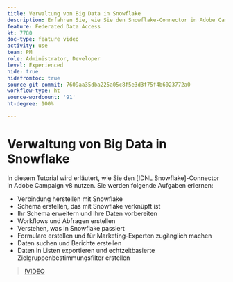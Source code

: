 ```yaml
---
title: Verwaltung von Big Data in Snowflake
description: Erfahren Sie, wie Sie den Snowflake-Connector in Adobe Campaign v8 nutzen.
feature: Federated Data Access
kt: 7780
doc-type: feature video
activity: use
team: PM
role: Administrator, Developer
level: Experienced
hide: true
hidefromtoc: true
source-git-commit: 7609aa35dba225a05c8f5e3d3f75f4b6023772a0
workflow-type: ht
source-wordcount: '91'
ht-degree: 100%

---
```


# Verwaltung von Big Data in Snowflake

In diesem Tutorial wird erläutert, wie Sie den [!DNL Snowflake]-Connector in Adobe Campaign v8 nutzen.
Sie werden folgende Aufgaben erlernen:

* Verbindung herstellen mit Snowflake
* Schema erstellen, das mit Snowflake verknüpft ist
* Ihr Schema erweitern und Ihre Daten vorbereiten
* Workflows und Abfragen erstellen
* Verstehen, was in Snowflake passiert
* Formulare erstellen und für Marketing-Experten zugänglich machen
* Daten suchen und Berichte erstellen
* Daten in Listen exportieren und echtzeitbasierte Zielgruppenbestimmungsfilter erstellen

>[!VIDEO](https://video.tv.adobe.com/v/31588?quality=12&learn=on)
